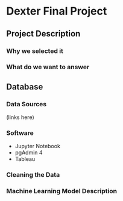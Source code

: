 # Dexter Final Project

## Project Description 

### Why we selected it
### What do we want to answer 


## Database 

### Data Sources
(links here) 

### Software 
* Jupyter Notebook 
* pgAdmin 4
* Tableau 

### Cleaning the Data 

### Machine Learning Model Description 

